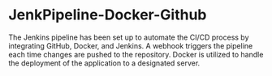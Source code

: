 # JenkPipeline-Docker-Github
The Jenkins pipeline has been set up to automate the CI/CD process by integrating GitHub, Docker, and Jenkins. A webhook triggers the pipeline each time changes are pushed to the repository. Docker is utilized to handle the deployment of the application to a designated server.
